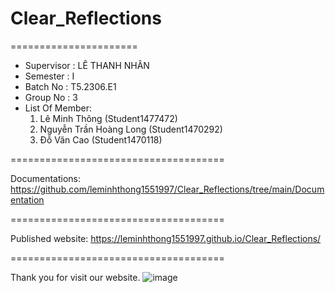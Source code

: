 # Clear_Reflections
======================
+ Supervisor		: LÊ THANH NHÂN
+ Semester		: I	
+ Batch No		: T5.2306.E1
+ Group No		: 3
+ List Of Member:
	1. Lê Minh Thông  		(Student1477472)
	2. Nguyễn Trần Hoàng Long	(Student1470292)
	3. Đỗ Văn Cao 			(Student1470118)

=====================================

Documentations: https://github.com/leminhthong1551997/Clear_Reflections/tree/main/Documentation

=====================================

Published website: https://leminhthong1551997.github.io/Clear_Reflections/

=====================================

Thank you for visit our website.
![image](https://github.com/leminhthong1551997/Clear_Reflections/assets/116416757/046e82ae-f55d-4815-9004-4cf0d06378bf)
